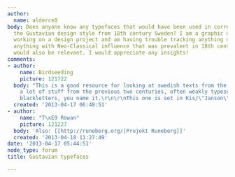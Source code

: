 ```yaml
---
author:
  name: alderce0
body: Does anyone know any typefaces that would have been used in correlation with
  the Gustavian design style from 18th century Sweden? I am a graphic design student
  working on a design project and am having trouble tracking anything down. More broadly,
  anything with Neo-Classical influence that was prevalent in 18th century Scandinavia
  would also be relevant. I would appreciate any insights!
comments:
- author:
    name: Birdseeding
    picture: 121722
  body: "This is a good resource for looking at swedish texts from the time: http://litteraturbanken.se/\r\n\r\nBasically,
    a lot of stuff from the previous two centuries, often weakly typeset. Caslons,
    blackletters, you name it.\r\n\r\nThis one is set in Kis/\"Janson\": http://litteraturbanken.se/#!forfattare/ThorildT/titlar/Critik1/sida/4/faksimil"
  created: '2013-04-17 06:48:51'
- author:
    name: "T\xE9 Rowan"
    picture: 121227
  body: 'Also: [[http://runeberg.org/|Projekt Runeberg]]'
  created: '2013-04-18 11:27:49'
date: '2013-04-17 05:44:51'
node_type: forum
title: Gustavian typefaces

---
```

